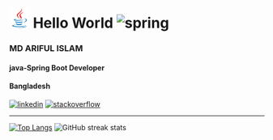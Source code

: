 # <img src="https://raw.githubusercontent.com/devicons/devicon/master/icons/java/java-original.svg" alt="java" width="40" height="40"/> Hello World <img src="https://www.vectorlogo.zone/logos/springio/springio-icon.svg" alt="spring" width="40" height="40"/>
### MD ARIFUL ISLAM 
#### java-Spring Boot Developer
#### Bangladesh
[<img src='https://cdn.jsdelivr.net/npm/simple-icons@3.0.1/icons/linkedin.svg' alt='linkedin' height='40'>](https://www.linkedin.com/in/md-ariful-islam-3b92bb311/) 
[<img src='https://cdn.jsdelivr.net/npm/simple-icons@3.0.1/icons/stackoverflow.svg' alt='stackoverflow' height='40'>](https://stackoverflow.com/users/25983523)  
***
[![Top Langs](https://github-readme-stats.vercel.app/api/top-langs/?username=arif-syncjava)](https://github.com/anuraghazra/github-readme-stats)
![GitHub streak stats](https://streak-stats.demolab.com/?user=arif-syncjava)  


